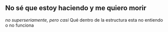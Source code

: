 ## No sé que estoy haciendo y me quiero morir

*no superseriamente, pero casi* Qué dentro de la estructura esta no entiendo o no funciona
